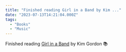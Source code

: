 ```yaml
---
title: "Finished reading Girl in a Band by Kim ..."
date: "2023-07-13T14:21:04.000Z"
tags: 
  - "Books"
  - "Music"
---
```


Finished reading [Girl in a Band](https://bookshop.org/a/21729/9780062295903) by Kim Gordon 📚
